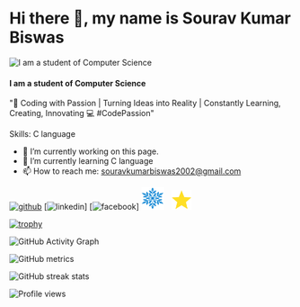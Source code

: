 # Hi there 👋, my name is Sourav Kumar Biswas
![I am a student of Computer Science](https://github.com/ByteSourav/untitled/blob/main/github%20profile.png?raw=true)
#### I am a student of Computer Science
"🚀 Coding with Passion | Turning Ideas into Reality | Constantly Learning, Creating, Innovating 💻 #CodePassion"

Skills: C language

- 🔭 I’m currently working on this page. 
- 🌱 I’m currently learning C language 
- 📫 How to reach me: souravkumarbiswas2002@gmail.com 


[<img src='https://cdn.jsdelivr.net/npm/simple-icons@3.0.1/icons/github.svg' alt='github' height='40'>](https://github.com/ByteSourav)  [<img src='https://cdn.jsdelivr.net/npm/simple-icons@3.0.1/icons/linkedin.svg' alt='linkedin' height='40'>]  [<img src='https://cdn.jsdelivr.net/npm/simple-icons@3.0.1/icons/facebook.svg' alt='facebook' height='40'>]
<a href='https://archiveprogram.github.com/'><img src='https://raw.githubusercontent.com/acervenky/animated-github-badges/master/assets/acbadge.gif' width='40' height='40'></a> <a href='https://stars.github.com/'><img src='https://raw.githubusercontent.com/acervenky/animated-github-badges/master/assets/starbadge.gif' width='35' height='35'></a> 

[![trophy](https://github-profile-trophy.vercel.app/?username=ByteSourav)](https://github.com/ryo-ma/github-profile-trophy)

![GitHub Activity Graph](https://activity-graph.herokuapp.com/graph?username=ByteSourav)  

![GitHub metrics](https://metrics.lecoq.io/ByteSourav)  

![GitHub streak stats](https://streak-stats.demolab.com/?user=ByteSourav)  

![Profile views](https://gpvc.arturio.dev/ByteSourav)  
